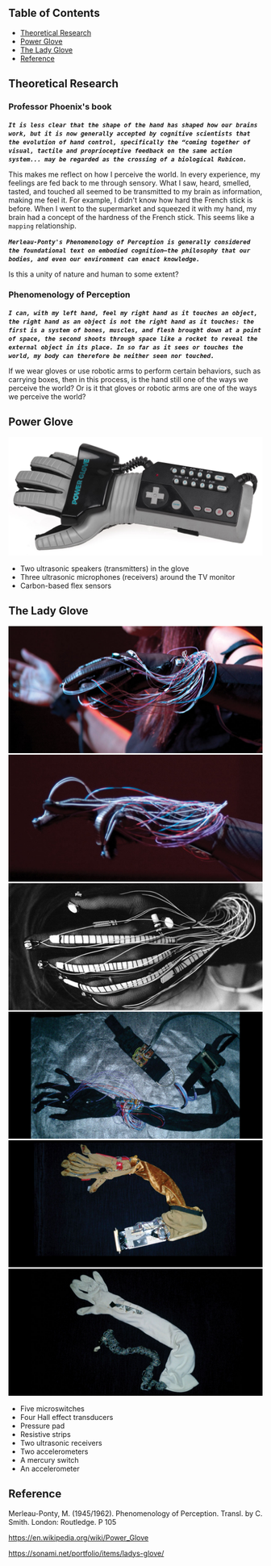 ## Table of Contents
* [Theoretical Research](#theoretical-research)
* [Power Glove](#power-glove)
* [The Lady Glove](#the-lady-glove)
* [Reference](#reference)

## Theoretical Research
### Professor Phoenix's book
***``It is less clear that the shape of the hand has shaped how our brains work, but it is now generally accepted by cognitive scientists that the evolution of hand control, specifically the “coming together of visual, tactile and proprioceptive feedback on the same action system... may be regarded as the crossing of a biological Rubicon.``***

This makes me reflect on how I perceive the world. In every experience, my feelings are fed back to me through sensory. What I saw, heard, smelled, tasted, and touched all seemed to be transmitted to my brain as information, making me feel it. For example, I didn't know how hard the French stick is before. When I went to the supermarket and squeezed it with my hand, my brain had a concept of the hardness of the French stick. This seems like a `mapping` relationship.

***``Merleau-Ponty's Phenomenology of Perception is generally considered the foundational text on embodied cognition—the philosophy that our bodies, and even our environment can enact knowledge.``***

Is this a unity of nature and human to some extent?

### Phenomenology of Perception
***``I can, with my left hand, feel my right hand as it touches an object, the right hand as an object is not the right hand as it touches: the first is a system of bones, muscles, and flesh brought down at a point of space, the second shoots through space like a rocket to reveal the external object in its place. In so far as it sees or touches the world, my body can therefore be neither seen nor touched.``***

If we wear gloves or use robotic arms to perform certain behaviors, such as carrying boxes, then in this process, is the hand still one of the ways we perceive the world? Or is it that gloves or robotic arms are one of the ways we perceive the world?

## Power Glove
![Power Glove](https://github.com/HarryWuuuuu/Pcomp-Final-Project/blob/484b31af24ef662c36aa19c3b2c85dddc13cd2ec/Week%206/NES-Power-Glove.jpeg)
* Two ultrasonic speakers (transmitters) in the glove
* Three ultrasonic microphones (receivers) around the TV monitor
* Carbon-based flex sensors

## The Lady Glove
![TheLadyGlove](https://github.com/HarryWuuuuu/Pcomp-Final-Project/blob/5efa6e578aaece298051b56d4874607201b56665/Week%206/The%20Lady%20Glove.jpeg)
![TheLadyGlove1](https://github.com/HarryWuuuuu/Pcomp-Final-Project/blob/5efa6e578aaece298051b56d4874607201b56665/Week%206/The%20Lady%20Glove1.jpeg)
![TheLadyGlove2](https://github.com/HarryWuuuuu/Pcomp-Final-Project/blob/5efa6e578aaece298051b56d4874607201b56665/Week%206/The%20Lady%20Glove2.jpeg)
![TheLadyGlove3](https://github.com/HarryWuuuuu/Pcomp-Final-Project/blob/5efa6e578aaece298051b56d4874607201b56665/Week%206/The%20Lady%20Glove3.jpeg)
![TheLadyGlove4](https://github.com/HarryWuuuuu/Pcomp-Final-Project/blob/5efa6e578aaece298051b56d4874607201b56665/Week%206/The%20Lady%20Glove4.jpeg)
![TheLadyGlove5](https://github.com/HarryWuuuuu/Pcomp-Final-Project/blob/5efa6e578aaece298051b56d4874607201b56665/Week%206/The%20Lady%20Glove5.jpeg)
* Five microswitches
* Four Hall effect transducers
* Pressure pad
* Resistive strips
* Two ultrasonic receivers
* Two accelerometers
* A mercury switch
* An accelerometer

## Reference
Merleau-Ponty, M. (1945/1962). Phenomenology of Perception. Transl. by C. Smith. London: Routledge. P 105

https://en.wikipedia.org/wiki/Power_Glove 

https://sonami.net/portfolio/items/ladys-glove/
